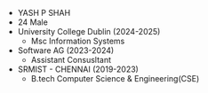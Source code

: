 - YASH P SHAH
- 24 Male
- University College Dublin (2024-2025)
     - Msc Information Systems
- Software AG (2023-2024)
     - Assistant Consusltant
- SRMIST - CHENNAI (2019-2023)
     - B.tech Computer Science & Engineering(CSE)

<!---
YashPShah2001/YashPShah2001 is a ✨ special ✨ repository because its `README.md` (this file) appears on your GitHub profile.
You can click the Preview link to take a look at your changes.
--->
